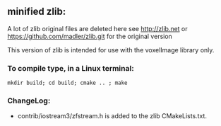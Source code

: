 ## minified zlib: 

A lot of zlib original files are deleted here
see  http://zlib.net  or  https://github.com/madler/zlib.git  for the original version

This version of zlib is intended for use with the voxelImage library only.

### To compile type, in a Linux terminal: 

    mkdir build; cd build; cmake .. ; make


### ChangeLog:
 - contrib/iostream3/zfstream.h is added to the zlib CMakeLists.txt.
